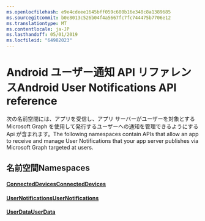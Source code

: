 ```yaml
---
ms.openlocfilehash: e9e4cdeee1645bff059c680b16e348c8a1389685
ms.sourcegitcommit: b0e8013c526b04f4a5667fc7fc744475b7706e12
ms.translationtype: MT
ms.contentlocale: ja-JP
ms.lasthandoff: 05/01/2019
ms.locfileid: "64982023"
---
```

# <a name="android-user-notifications-api-reference"></a><span data-ttu-id="010db-101">Android ユーザー通知 API リファレンス</span><span class="sxs-lookup"><span data-stu-id="010db-101">Android User Notifications API reference</span></span>

<span data-ttu-id="010db-102">次の名前空間には、アプリを受信し、アプリ サーバーがユーザーを対象とする Microsoft Graph を使用して発行するユーザーへの通知を管理できるようにする Api が含まれます。</span><span class="sxs-lookup"><span data-stu-id="010db-102">The following namespaces contain APIs that allow an app to receive and manage User Notifications that your app server publishes via Microsoft Graph targeted at users.</span></span> 

## <a name="namespaces"></a><span data-ttu-id="010db-103">名前空間</span><span class="sxs-lookup"><span data-stu-id="010db-103">Namespaces</span></span>

#### <a name="connecteddeviceshttpsdocsmicrosoftcomjavaapicommicrosoftconnecteddevices"></a>[<span data-ttu-id="010db-104">ConnectedDevices</span><span class="sxs-lookup"><span data-stu-id="010db-104">ConnectedDevices</span></span>](https://docs.microsoft.com/java/api/com.microsoft.connecteddevices)
#### <a name="usernotifications-httpsdocsmicrosoftcomen-usjavaapicommicrosoftconnecteddevicesusernotifications"></a>[<span data-ttu-id="010db-105">UserNotifications</span><span class="sxs-lookup"><span data-stu-id="010db-105">UserNotifications</span></span>]( https://docs.microsoft.com/en-us/java/api/com.microsoft.connecteddevices.usernotifications)
#### <a name="userdatahttpsdocsmicrosoftcomjavaapicommicrosoftconnecteddevicesuserdata"></a>[<span data-ttu-id="010db-106">UserData</span><span class="sxs-lookup"><span data-stu-id="010db-106">UserData</span></span>](https://docs.microsoft.com/java/api/com.microsoft.connecteddevices.userdata)
